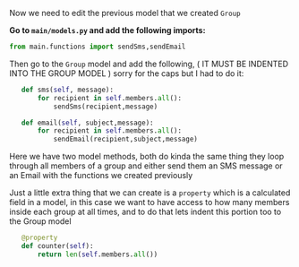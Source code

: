 Now we need to edit the previous model that we created `Group`

**Go to `main/models.py` and add the following imports:**

```python
from main.functions import sendSms,sendEmail
```

Then go to the `Group` model and add the following, ( IT MUST BE INDENTED INTO THE GROUP MODEL ) sorry for the caps but I had to do it:

```python
   def sms(self, message):
       for recipient in self.members.all():
           sendSms(recipient,message)

   def email(self, subject,message):
       for recipient in self.members.all():
           sendEmail(recipient,subject,message)
```

Here we have two model methods, both do kinda the same thing they loop through all members of a group and either send them an SMS message or an Email with the functions we created previously

Just a little extra thing that we can create is a `property` which is a calculated field in a model, in this case we want to have access to how many members inside each group at all times, and to do that lets indent this portion too to the Group model

```python
   @property
   def counter(self):
       return len(self.members.all())
```
